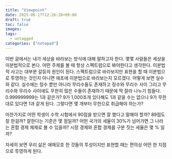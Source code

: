```yaml
---
title: "Viewpoint"
date: 2025-06-17T12:26:28+09:00
draft: true
toc: false
images:
tags: 
  - untagged
categories: ["notepad"]
---
```


이번 글에서는 내가 세상을 바라보는 방식에 대해 말하고자 한다. 몇몇 사람들은 세상을 이분법적으로 본다. 어떤 주제를 볼 때 항상 스펙트럼으로 봐야한다고 생각한다. 이분법적 사고는 대부분 갈등의 원인이 된다.
스펙트럼으로 바라보지만 표현을 할 때 이분법으로 투영하는 것인지 아니면 애초에 이분법으로 바라보는지 모르겠다. 어떻게 보면 실수와 같다. 실수에는 정수 뿐만 아니라 무리수들도 존재하고 정수와 무리수 사이 그리고 무리수와 무리수 사이에도 무한히 많은
수들이 존재하기 때문에 딱 잘라 나누기 힘들다. 0.999999999는 1과 같은가? 9가 1,000조개 있다해도 1과 같을 수는 없으나 9가 무한대로 있다면 1과 같게 된다. 그렇다면 몇 개부터 무한으로 취급해야 하는가? 

마찬가지로 어떤 학생이 수학 시험에서 90점을 받으면 잘 했다고 말해야 할까? 89점도 잘 한걸까? 잘한다는 기준은 몇 점일까?
어떤 국가의 세율이 30%가 넘어가면 그 나라는 혼합 경제 체제로 볼 수 있을까? 시장 경제와 혼합 경제를 구분 짓는 세율은 몇 % 일까?

자세히 보면 우리 삶은 애매모호 한 것들의 투성이지만 표현할 때는 편의상 어떤 한 지점으로 투영하게 된다. 